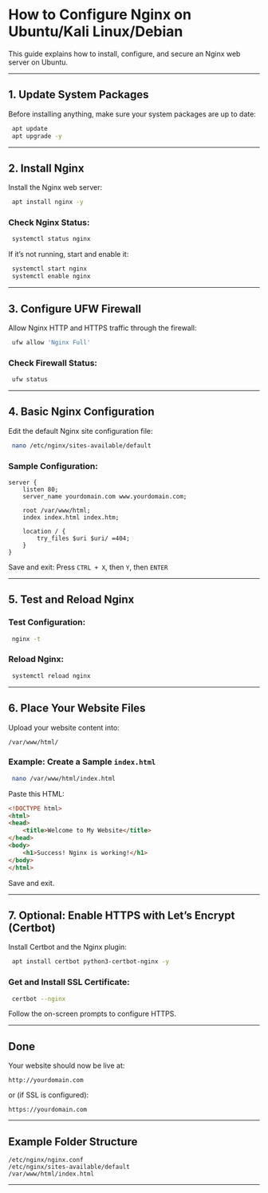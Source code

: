 
# How to Configure Nginx on Ubuntu/Kali Linux/Debian

This guide explains how to install, configure, and secure an Nginx web server on Ubuntu.

---

## 1. Update System Packages

Before installing anything, make sure your system packages are up to date:

```bash
 apt update
 apt upgrade -y
```

---

## 2. Install Nginx

Install the Nginx web server:

```bash
 apt install nginx -y
```

### Check Nginx Status:

```bash
 systemctl status nginx
```

If it’s not running, start and enable it:

```bash
 systemctl start nginx
 systemctl enable nginx
```

---

## 3. Configure UFW Firewall

Allow Nginx HTTP and HTTPS traffic through the firewall:

```bash
 ufw allow 'Nginx Full'
```

### Check Firewall Status:

```bash
 ufw status
```

---

## 4. Basic Nginx Configuration

Edit the default Nginx site configuration file:

```bash
 nano /etc/nginx/sites-available/default
```

### Sample Configuration:

```nginx
server {
    listen 80;
    server_name yourdomain.com www.yourdomain.com;

    root /var/www/html;
    index index.html index.htm;

    location / {
        try_files $uri $uri/ =404;
    }
}
```

Save and exit: Press `CTRL + X`, then `Y`, then `ENTER`

---

## 5. Test and Reload Nginx

### Test Configuration:

```bash
 nginx -t
```

### Reload Nginx:

```bash
 systemctl reload nginx
```

---

## 6. Place Your Website Files

Upload your website content into:

```
/var/www/html/
```

### Example: Create a Sample `index.html`

```bash
 nano /var/www/html/index.html
```

Paste this HTML:

```html
<!DOCTYPE html>
<html>
<head>
    <title>Welcome to My Website</title>
</head>
<body>
    <h1>Success! Nginx is working!</h1>
</body>
</html>
```

Save and exit.

---

## 7. Optional: Enable HTTPS with Let’s Encrypt (Certbot)

Install Certbot and the Nginx plugin:

```bash
 apt install certbot python3-certbot-nginx -y
```

### Get and Install SSL Certificate:

```bash
 certbot --nginx
```

Follow the on-screen prompts to configure HTTPS.

---

## Done

Your website should now be live at:

```
http://yourdomain.com
```

or (if SSL is configured):

```
https://yourdomain.com
```

---

## Example Folder Structure

```
/etc/nginx/nginx.conf
/etc/nginx/sites-available/default
/var/www/html/index.html
```

---
